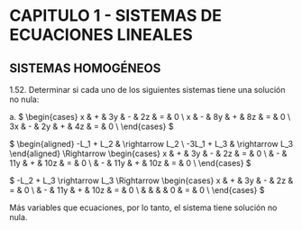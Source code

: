 # CAPITULO 1 - SISTEMAS DE ECUACIONES LINEALES

## SISTEMAS HOMOGÉNEOS

1.52. Determinar si cada uno de los siguientes sistemas tiene una solución no nula:

a. $
\begin{cases}
 x & + & 3y & - & 2z & = & 0 \\
 x & - & 8y & + & 8z & = & 0 \\
3x & - & 2y & + & 4z & = & 0 \\
\end{cases}
$

$
\begin{aligned}
 -L_1 + L_2 & \rightarrow L_2 \\
-3L_1 + L_3 & \rightarrow L_3
\end{aligned}
\Rightarrow
\begin{cases}
 x & + &  3y & - &  2z & = & 0 \\
   & - & 11y & + & 10z & = & 0 \\
   & - & 11y & + & 10z & = & 0 \\
\end{cases}
$

$
-L_2 + L_3 \rightarrow L_3 \Rightarrow
\begin{cases}
 x & + &  3y & - &  2z & = & 0 \\
   & - & 11y & + & 10z & = & 0 \\
   &   &     &   &   0 & = & 0 \\
\end{cases}
$

Más variables que ecuaciones, por lo tanto, el sistema tiene solución no nula.
